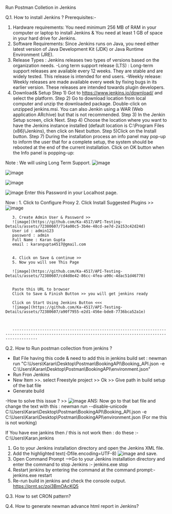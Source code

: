 Run Postman Colletion in Jenkins 

Q.1. How to install Jenkins ?
Prerequisites:-
1. Hardware requirements: You need minimum 256 MB of RAM in your computer or laptop to install Jenkins & You need at least 1 GB of space in your hard drive for Jenkins.
2. Software Requirements: Since Jenkins runs on Java, you need either latest version of Java Development Kit (JDK) or Java Runtime Environment (JRE).
3. Release Types : Jenkins releases two types of versions based on the organization needs.
-Long term support release (LTS) :
Long-term support releases are available every 12 weeks. They are stable and are widely tested. This release is intended for end users.
-Weekly release:
Weekly releases are made available every week by fixing bugs in its earlier version. These releases are intended towards plugin developers.
4. Download& Setup 
Step 1) Got to https://www.jenkins.io/download/ and select the platform.
Step 2) Go to download location from local computer and unzip the downloaded package. Double-click on unzipped jenkins.msi. You can also Jenkin using a WAR (Web application ARchive) but that is not recommended.
Step 3) In the Jenkin Setup screen, click Next.
Step 4) Choose the location where you want to have the Jenkins instance installed (default location is C:\Program Files (x86)\Jenkins), then click on Next button.
Step 5)Click on the Install button.
Step 7) During the installation process an info panel may pop-up to inform the user that for a complete setup, the system should be rebooted at the end of the current installation. Click on OK button when the Info panel is popping-up:

Note : We will using Long Term Support. 
![image](https://github.com/Ka-4517/API-Testing-Details/assets/72380607/107d2d02-5670-4715-af37-5d6f6ede5e28)


![image](https://github.com/Ka-4517/API-Testing-Details/assets/72380607/ccce1068-329a-45d8-a078-4959817ecd61)


![image](https://github.com/Ka-4517/API-Testing-Details/assets/72380607/62b2d057-f3b8-4815-aa38-7deb2c0f4e5e)

![image](https://github.com/Ka-4517/API-Testing-Details/assets/72380607/c214fb7c-ae49-4649-9378-4a7c69d2a708)
 Enter this Password in your Localhost page.

 Now : 1. Click to Configure Proxy 
       2. Click Install Suggested Plugins  >>
       ![image](https://github.com/Ka-4517/API-Testing-Details/assets/72380607/76c98059-08eb-46e2-b4af-3651ebdee1a2)

       3. Create Admin User & Password >>
       ![image](https://github.com/Ka-4517/API-Testing-Details/assets/72380607/714a00c5-3b4e-48cd-ae7d-2a153c42d24d)
       User id : admin123
       password : admin
       Full Name : Karan Gupta
       email : karangupta4517@gmail.com
       

       4. Click on Save & continue >>
       5. Now you will see This Page 

       ![image](https://github.com/Ka-4517/API-Testing-Details/assets/72380607/cd4d8e42-86cc-4fea-a90c-4dac51d46770)
       

       Paste this URL to browser 
       Click to Save & Finish Button >> you will get jenkins ready 

       Click on Start Using Jenkins Button <<< 
       ![image](https://github.com/Ka-4517/API-Testing-Details/assets/72380607/a90f7955-e2d1-456e-bde8-7736bca52a1e)
       

       
       -------------------------------------------------------------------------------------------------------------------------------------------------------
       


Q.2. How to Run postman collection from jenkins ?
- Bat File having this code & need to add this in jenkins build set : newman run "C:\Users\Karan\Desktop\Postman\BookingAPI\Booking_API.json -e C:\Users\Karan\Desktop\Postman\BookingAPI\environment.json"
- Run Fron Jenkins
- New Item >>. select Freestyle project >> Ok >> Give path in build setup of the bat file
- Generate build 

-How to solve this issue ?  >> ![image](https://github.com/Ka-4517/API-Testing-Details/assets/72380607/9147bbde-9f49-4195-b550-140e3105f858)
ANS: Now go to that bat file and change the text with this : 
newman run --disable-unicode C:\Users\Karan\Desktop\Postman\BookingAPI\Booking_API.json -e C:\Users\Karan\Desktop\Postman\BookingAPI\environment.json (For me this is not working)


If You have exe jankins then / this is not work then : do these :- C:\Users\Karan\.jenkins 
1. Go to your Jenkins installation directory and open the Jenkins XML file.
2. Add the highlighted text(-Dfile.encoding=UTF-8) ![image](https://github.com/Ka-4517/API-Testing-Details/assets/72380607/4a02df29-0d28-4085-b1eb-cddf843bc024)
 and save.
3. Open Command Prompt -->Go to your Jenkins installation directory and enter the command to stop Jenkins :- jenkins.exe stop
4. Restart jenkins by entering the command at the command prompt:- jenkins.exe restart
5. Re-run build in jenkins and check the console output. https://prnt.sc/zoi3BmOAcKQ5

Q.3. How to set CRON pattern?


Q.4. How to generate newman advance html report in Jenkins?


